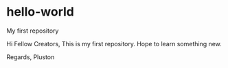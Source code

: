 # hello-world
My first repository

Hi Fellow Creators,
  This is my first repository. Hope to learn something new.
  
Regards,
Pluston
